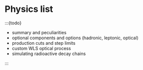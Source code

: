 # Physics list

:::{todo}

- summary and peculiarities
- optional components and options (hadronic, leptonic, optical)
- production cuts and step limits
- custom WLS optical process
- simulating radioactive decay chains

:::
